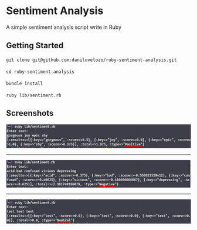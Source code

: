 # Sentiment Analysis

A simple sentiment analysis script write in Ruby

## Getting Started

```
git clone git@github.com:danilovelozo/ruby-sentiment-analysis.git

cd ruby-sentiment-analysis

bundle install

ruby lib/sentiment.rb

```

## Screenshots

![Good](/images/good.png)

---

![Bad](/images/negative.png)


---

![Neutral](/images/neutral.png)

